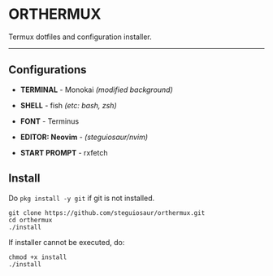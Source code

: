# ORTHERMUX

Termux dotfiles and configuration installer.

---

## Configurations

- **TERMINAL** - Monokai *(modified background)*
- **SHELL** - fish *(etc: bash, zsh)*
- **FONT** - Terminus

- **EDITOR: Neovim** - *(steguiosaur/nvim)*
- **START PROMPT** - rxfetch

## Install

Do `pkg install -y git` if git is not installed.

```terminal
git clone https://github.com/steguiosaur/orthermux.git
cd orthermux
./install
```

If installer cannot be executed, do:
```terminal
chmod +x install
./install
```

